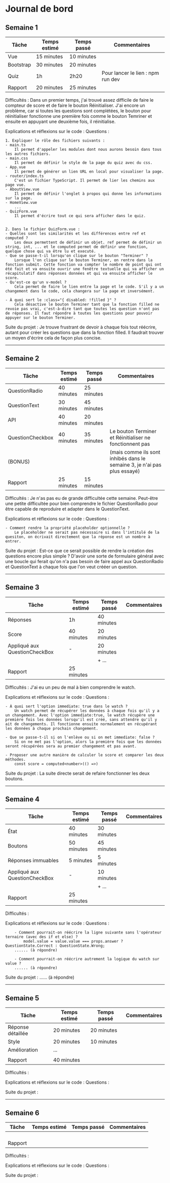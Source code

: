 # Journal de bord

## Semaine 1

| Tâche     | Temps estimé | Temps passé | Commentaires                      |
| --------- | ------------ | ----------- | --------------------------------- |
| Vue       | 15 minutes   | 10 minutes  |                                   |
| Bootstrap | 30 minutes   | 20 minutes  |                                   |
| Quiz      | 1h           | 2h20        | Pour lancer le lien : npm run dev |
| Rapport   | 20 minutes   | 25 minutes  |                                   |

Difficultés :
Dans un premier temps, j'ai trouvé assez difficile de faire le compteur de score et de faire le bouton Réinitialiser. J'ai encore un problème, car si toutes les questions sont complétées, le bouton pour réinitialiser fonctionne une première fois comme le bouton Temriner et ensuite en appuyant une deuxième fois, il réinitialise.

Explications et réflexions sur le code :
Questions :

    1. Expliquer le rôle des fichiers suivants :
    - main.ts
        Il permet d'appeler les modules dont nous aurons besoin dans tous les autres fichiers.
    - main.css
        Il permet de définir le style de la page du quiz avec du css.
    - App.vue
        Il permet de générer un lien URL en local pour visualiser la page.
    - router/index.ts
        C'est un fichier TypeScript. Il permet de lier les chemins aux page vue.
    - AboutView.vue
        Il permet de définir l'onglet à propos qui donne les informations sur la page.
    - HomeView.vue
        ...
    - QuizForm.vue
        Il permet d'écrire tout ce qui sera afficher dans le quiz.


    2. Dans le fichier QuizForm.vue :
    - Quelles sont les similarités et les différences entre ref et computed ?
        Les deux permettent de définir un objet. ref permet de définir un string, int, ... et le computed permet de définir une fonction, quelque chose qui va être lu et executé.
    - Que se passe-t-il lorsqu'on clique sur le bouton "Terminer" ?
        Lorsque l'on clique sur le bouton Terminer, on rentre dans la fonction submit. Cette fonction va compter le nombre de point qui ont été fait et va ensuite ouvrir une fenêtre textuelle qui va afficher un récapitulatif dans réponses données et qui va ensuite afficher le score.
    - Qu'est-ce qu'un v-model ?
        Cela permet de faire le lien entre la page et le code. S'il y a un changement dans le code, cela changera sur la page et inversément.

    - À quoi sert le :class="{ disabled: !filled }" ?
        Cela désactive le bouton Terminer tant que la fonction filled ne revoie pas vrai, c'est-à-dire tant que toutes les question n'ont pas de réponses. Il faut répondre à toutes les questions pour pouvoir appuyer sur le bouton Terminer.

Suite du projet :
Je trouve frustrant de devoir à chaque fois tout réécrire, autant pour créer les questions que dans la fonction filled. Il faudrait trouver un moyen d'écrire cela de façon plus concise.

---

## Semaine 2

| Tâche            | Temps estimé | Temps passé | Commentaires                                                             |
| ---------------- | ------------ | ----------- | ------------------------------------------------------------------------ |
| QuestionRadio    | 40 minutes   | 25 minutes  |                                                                          |
| QuestionText     | 30 minutes   | 45 minutes  |                                                                          |
| API              | 40 minutes   | 20 minutes  |                                                                          |
| QuestionCheckbox | 40 minutes   | 35 minutes  | Le bouton Terminer et Réinitialiser ne fonctionnent pas                  |
| (BONUS)          |              |             | (mais comme ils sont inhibés dans le semaine 3, je n'ai pas plus essayé) |
| Rapport          | 25 minutes   | 15 minutes  |                                                                          |

Difficultés :
Je n'as pas eu de grande difficultée cette semaine.
Peut-être une petite difficultée pour bien comprendre le fichier QuestionRadio pour être capable de reproduire et adapter dans le QuestionText.

Explications et réflexions sur le code :
Questions :

    - Comment rendre la propriété placeholder optionnelle ?
        Le placeholder ne serait pas nécessaire si dans l'intitulé de la quesiton, on écrivait directement que la réponse est un nombre à entrer.

Suite du projet :
Est-ce que ce serait possible de rendre la création des questions encore plus simple ? D'avoir une sorte de formulaire général avec une boucle qui ferait qu'on n'a pas besoin de faire appel aux QuestionRadio et QuestionText à chaque fois que l'on veut crééer un question.

---

## Semaine 3

| Tâche                         | Temps estimé | Temps passé | Commentaires |
| ----------------------------- | ------------ | ----------- | ------------ |
| Réponses                      | 1h           | 40 minutes  |              |
| Score                         | 40 minutes   | 20 minutes  |              |
| Appliqué aux QuestionCheckBox | -            | 20 minutes  |              |
|                               |              | + ...       |              |
| Rapport                       | 25 minutes   |             |              |

Difficultés :
J'ai eu un peu de mal à bien comprendre le watch.

Explications et réflexions sur le code :
Questions :

    - À quoi sert l'option immediate: true dans le watch ?
        Un watch permet de récupérer les données à chaque fois qu'il y a un changement. Avec l'option immediate:true, le watch récupère une première fois les données lorsqu'il est créé, sans attendre qu'il y ait de changements. Il fonctionne ensuite normalement en récupérant les données à chaque prochain changement.

    - Que se passe-t-il si on l'enlève ou si on met immediate: false ?
        Si on ne met pas l'option, alors la première fois que les données seront récupérées sera au premier changement et pas avant.

    - Proposer une autre manière de calculer le score et comparer les deux méthodes.
        const score = computed<number>(() =>)

Suite du projet :
La suite directe serait de refaire fonctionner les deux boutons.

---

## Semaine 4

| Tâche                         | Temps estimé | Temps passé | Commentaires |
| ----------------------------- | ------------ | ----------- | ------------ |
| État                          | 40 minutes   | 30 minutes  |              |
| Boutons                       | 50 minutes   | 45 minutes  |              |
| Réponses immuables            | 5 minutes    | 5 minutes   |              |
| Appliqué aux QuestionCheckBox | -            | 10 minutes  |              |
|                               |              | + ...       |              |
| Rapport                       | 25 minutes   |             |              |

Difficultés :

Explications et réflexions sur le code :
Questions :

        - Comment pourrait-on réécrire la ligne suivante sans l'opérateur ternaire (avec des if et else) ?
            model.value = value.value === props.answer ? QuestionState.Correct : QuestionState.Wrong;
        ...... (à répondre)

        - Comment pourrait-on réécrire autrement la logique du watch sur value ?
        ...... (à répondre)

Suite du projet :
...... (à répondre)

---

## Semaine 5

| Tâche             | Temps estimé | Temps passé | Commentaires |
| ----------------- | ------------ | ----------- | ------------ |
| Réponse détaillée | 20 minutes   | 20 minutes  |              |
| Style             | 20 minutes   | 10 minutes  |              |
| Amélioration      | ...          |             |              |
|                   |              |             |              |
| Rapport           | 40 minutes   |             |              |

Difficultés :

Explications et réflexions sur le code :
Questions :

Suite du projet :

---

## Semaine 6

| Tâche   | Temps estimé | Temps passé | Commentaires |
| ------- | ------------ | ----------- | ------------ |
|         |              |             |              |
|         |              |             |              |
|         |              |             |              |
|         |              |             |              |
| Rapport |              |             |              |

Difficultés :

Explications et réflexions sur le code :
Questions :

Suite du projet :
